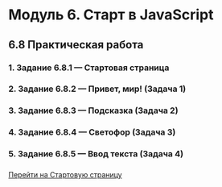 # Модуль 6. Старт в JavaScript

## 6.8 Практическая работа

### 1. Задание 6.8.1 — Стартовая страница
### 2. Задание 6.8.2 — Привет, мир! (Задача 1)
### 3. Задание 6.8.3 — Подсказка (Задача 2)
### 4. Задание 6.8.4 — Светофор (Задача 3)
### 5. Задание 6.8.5 — Ввод текста (Задача 4)
### 

[Перейти на Стартовую страницу](https://ju17-art.github.io/js-start/)
